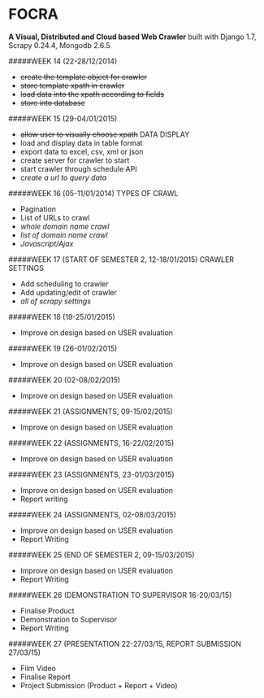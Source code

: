 FOCRA
=====
**A Visual, Distributed and Cloud based Web Crawler** built with Django 1.7, Scrapy 0.24.4, Mongodb 2.6.5

#####WEEK 14 (22-28/12/2014)
- ~~create the template object for crawler~~
- ~~store template xpath in crawler~~
- ~~load data into the xpath according to fields~~
- ~~store into database~~

#####WEEK 15 (29-04/01/2015)
- ~~allow user to visually choose xpath~~
DATA DISPLAY
- load and display data in table format
- export data to excel, csv, xml or json
- create server for crawler to start
- start crawler through schedule API
- *create a url to query data*

#####WEEK 16 (05-11/01/2014)
TYPES OF CRAWL
- Pagination
- List of URLs to crawl
- *whole domain name crawl*
- *list of domain name crawl*
- *Javascript/Ajax*

#####WEEK 17 (START OF SEMESTER 2, 12-18/01/2015)
CRAWLER SETTINGS
- Add scheduling to crawler
- Add updating/edit of crawler
- *all of scrapy settings*

#####WEEK 18 (19-25/01/2015)
- Improve on design based on USER evaluation

#####WEEK 19 (26-01/02/2015)
- Improve on design based on USER evaluation

#####WEEK 20 (02-08/02/2015)
- Improve on design based on USER evaluation

#####WEEK 21 (ASSIGNMENTS, 09-15/02/2015)
- Improve on design based on USER evaluation

#####WEEK 22 (ASSIGNMENTS, 16-22/02/2015)
- Improve on design based on USER evaluation

#####WEEK 23 (ASSIGNMENTS, 23-01/03/2015)
- Improve on design based on USER evaluation
- Report writing

#####WEEK 24 (ASSIGNMENTS, 02-08/03/2015)
- Improve on design based on USER evaluation
- Report Writing

#####WEEK 25 (END OF SEMESTER 2, 09-15/03/2015)
- Improve on design based on USER evaluation
- Report Writing

#####WEEK 26 (DEMONSTRATION TO SUPERVISOR 16-20/03/15)
- Finalise Product
- Demonstration to Supervisor
- Report Writing

#####WEEK 27 (PRESENTATION 22-27/03/15, REPORT SUBMISSION 27/03/15)
- Film Video
- Finalise Report
- Project Submission (Product + Report + Video)
